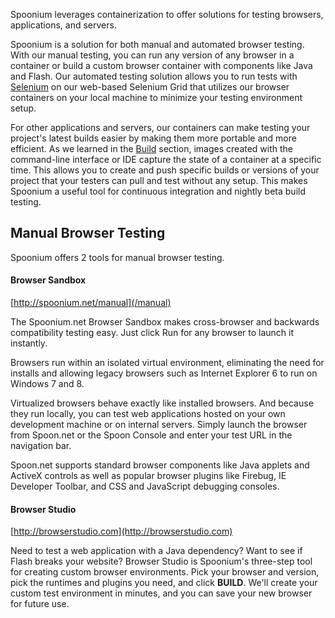 Spoonium leverages containerization to offer solutions for testing browsers, applications, and servers.

Spoonium is a solution for both manual and automated browser testing. With our manual testing, you can run any version of any browser in a container or build a custom browser container with components like Java and Flash. Our automated testing solution allows you to run tests with [Selenium](http://seleniumhq.org) on our web-based Selenium Grid that utilizes our browser containers on your local machine to minimize your testing environment setup.

For other applications and servers, our containers can make testing your project's latest builds easier by making them more portable and more efficient. As we learned in the [Build](/docs/build) section, images created with the command-line interface or IDE capture the state of a container at a specific time. This allows you to create and push specific builds or versions of your project that your testers can pull and test without any setup. This makes Spoonium a useful tool for continuous integration and nightly beta build testing.

## Manual Browser Testing

Spoonium offers 2 tools for manual browser testing.

<!--TODO: revise all this when the new templating goes into place for these tools -->

#### Browser Sandbox

[http://spoonium.net/manual](/manual)

The Spoonium.net Browser Sandbox makes cross-browser and backwards compatibility testing easy. Just click Run for any browser to launch it instantly.

Browsers run within an isolated virtual environment, eliminating the need for installs and allowing legacy browsers such as Internet Explorer 6 to run on Windows 7 and 8.

Virtualized browsers behave exactly like installed browsers. And because they run locally, you can test web applications hosted on your own development machine or on internal servers. Simply launch the browser from Spoon.net or the Spoon Console and enter your test URL in the navigation bar.

Spoon.net supports standard browser components like Java applets and ActiveX controls as well as popular browser plugins like Firebug, IE Developer Toolbar, and CSS and JavaScript debugging consoles. 

#### Browser Studio

[http://browserstudio.com](http://browserstudio.com)

Need to test a web application with a Java dependency? Want to see if Flash breaks your website? Browser Studio is Spoonium's three-step tool for creating custom browser environments. Pick your browser and version, pick the runtimes and plugins you need, and click **BUILD**. We'll create your custom test environment in minutes, and you can save your new browser for future use.